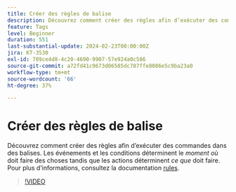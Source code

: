 ```yaml
---
title: Créer des règles de balise
description: Découvrez comment créer des règles afin d’exécuter des commandes dans des balises. Les événements et les conditions déterminent *quand* faire des choses tandis que les actions déterminent *quoi* faire.
feature: Tags
level: Beginner
duration: 551
last-substantial-update: 2024-02-23T00:00:00Z
jira: KT-3530
exl-id: 789ce4d8-4c20-4690-9907-57e924a0c586
source-git-commit: a72fd41c9673d06585dc787ffe8086e5c9ba23a0
workflow-type: tm+mt
source-wordcount: '66'
ht-degree: 37%

---
```


# Créer des règles de balise

Découvrez comment créer des règles afin d’exécuter des commandes dans des balises. Les événements et les conditions déterminent le *moment où* doit faire des choses tandis que les actions déterminent *ce que* doit faire. Pour plus d’informations, consultez la documentation [rules](https://experienceleague.adobe.com/docs/experience-platform/tags/ui/rules.html?lang=fr).

>[!VIDEO](https://video.tv.adobe.com/v/28730/?learn=on)

